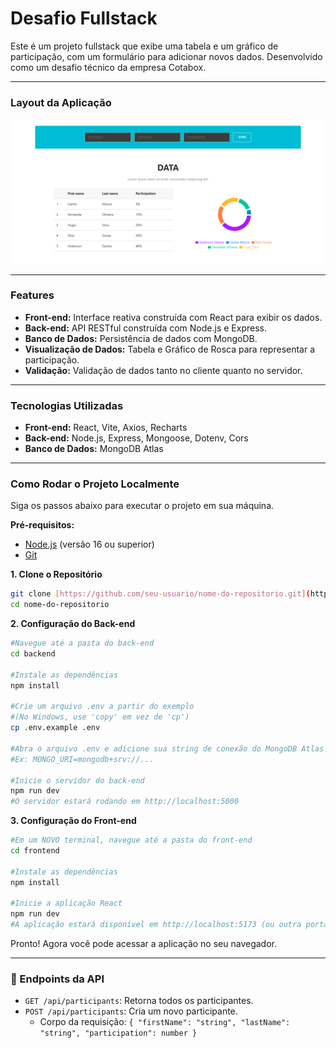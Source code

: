 # Desafio Fullstack

Este é um projeto fullstack que exibe uma tabela e um gráfico de participação, com um formulário para adicionar novos dados. Desenvolvido como um desafio técnico da empresa Cotabox.

---

### Layout da Aplicação

![Layout do Projeto](./assets/layout.png)

---

### Features

* **Front-end:** Interface reativa construída com React para exibir os dados.
* **Back-end:** API RESTful construída com Node.js e Express.
* **Banco de Dados:** Persistência de dados com MongoDB.
* **Visualização de Dados:** Tabela e Gráfico de Rosca para representar a participação.
* **Validação:** Validação de dados tanto no cliente quanto no servidor.

---

### Tecnologias Utilizadas

* **Front-end:** React, Vite, Axios, Recharts
* **Back-end:** Node.js, Express, Mongoose, Dotenv, Cors
* **Banco de Dados:** MongoDB Atlas

---

### Como Rodar o Projeto Localmente

Siga os passos abaixo para executar o projeto em sua máquina.

**Pré-requisitos:**
* [Node.js](https://nodejs.org/en/) (versão 16 ou superior)
* [Git](https://git-scm.com/)

**1. Clone o Repositório**
```bash
git clone [https://github.com/seu-usuario/nome-do-repositorio.git](https://github.com/seu-usuario/nome-do-repositorio.git)
cd nome-do-repositorio
```

**2. Configuração do Back-end**
```bash
#Navegue até a pasta do back-end
cd backend

#Instale as dependências
npm install

#Crie um arquivo .env a partir do exemplo
#(No Windows, use 'copy' em vez de 'cp')
cp .env.example .env

#Abra o arquivo .env e adicione sua string de conexão do MongoDB Atlas
#Ex: MONGO_URI=mongodb+srv://...

#Inicie o servidor do back-end
npm run dev
#O servidor estará rodando em http://localhost:5000
```

**3. Configuração do Front-end**
```bash
#Em um NOVO terminal, navegue até a pasta do front-end
cd frontend

#Instale as dependências
npm install

#Inicie a aplicação React
npm run dev
#A aplicação estará disponível em http://localhost:5173 (ou outra porta indicada)
```

Pronto! Agora você pode acessar a aplicação no seu navegador.

---

### 🔗 Endpoints da API

* `GET /api/participants`: Retorna todos os participantes.
* `POST /api/participants`: Cria um novo participante.
    * Corpo da requisição: `{ "firstName": "string", "lastName": "string", "participation": number }`
